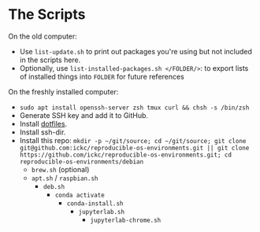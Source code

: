 # The Scripts

On the old computer:

- Use `list-update.sh` to print out packages you're using but not included in the scripts here.
- Optionally, use `list-installed-packages.sh </FOLDER/>`: to export lists of installed things into `FOLDER` for future references

On the freshly installed computer:

- `sudo apt install openssh-server zsh tmux curl && chsh -s /bin/zsh`
- Generate SSH key and add it to GitHub.
- Install [dotfiles](https://github.com/ickc/dotfiles).
- Install ssh-dir.
- Install this repo: `mkdir -p ~/git/source; cd ~/git/source; git clone git@github.com:ickc/reproducible-os-environments.git || git clone https://github.com/ickc/reproducible-os-environments.git; cd reproducible-os-environments/debian`
	- `brew.sh` (optional)
	- `apt.sh` / `raspbian.sh`
		- `deb.sh`
			- `conda activate`
				- `conda-install.sh`
					- `jupyterlab.sh`
						- `jupyterlab-chrome.sh`

